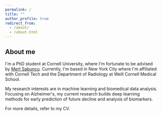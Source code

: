 ```yaml
---
permalink: /
title: ""
author_profile: true
redirect_from: 
  - /about/
  - /about.html
---
```

## About me
I'm a PhD student at Cornell University, where I'm fortunate to be advised by [Mert Sabuncu](https://sabuncu.engineering.cornell.edu/people/). Currently, I'm based in New York City where I'm affiliated with Cornell Tech and the Department of Radiology at Weill Cornell Medical School. 

My research interests are in machine learning and biomedical data analysis. Focusing on Alzheimer's, my current research builds deep learning methods for early prediction of future decline and analysis of biomarkers.

For more details, refer to my CV.
